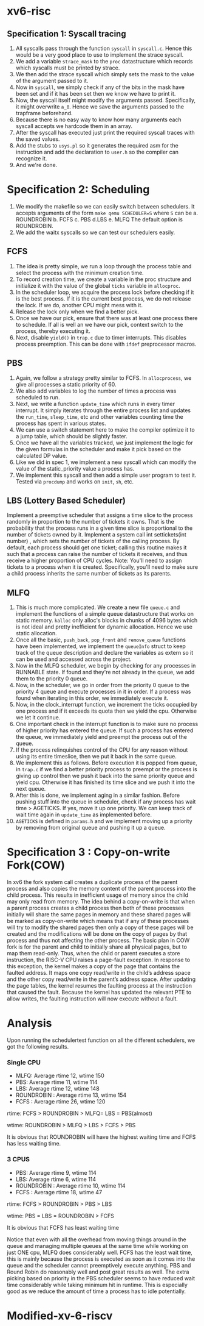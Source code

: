 # xv6-risc

## Specification 1: Syscall tracing 
1. All syscalls pass through the function `syscall` in `syscall.c`. Hence this would be a very good place to use to implement the strace syscall.
2. We add a variable `strace_mask` to the `proc` datastructure which records which syscalls must be printed by strace. 
3. We then add the strace syscall which simply sets the mask to the value of the argument passed to it.
4. Now in `syscall`, we simply check if any of the bits in the mask have been set and if it has been set then we know we have to print it.
5. Now, the syscall itself might modify the arguments passed. Specifically, it might overwrite `a_0`. Hence we save the arguments passed to the trapframe beforehand.
6. Because there is no easy way to know how many arguments each syscall accepts we hardcode them in an array.
7. After the syscall has executed just print the required syscall traces with the saved values.
8. Add the stubs to `usys.pl` so it generates the required asm for the instruction and add the declaration to `user.h` so the compiler can recognize it.
9. And we're done. 

# Specification 2: Scheduling
1. We modify the makefile so we can easily switch between schedulers. It accepts arguments of the form `make qemu SCHEDULER=S` where `S` can be
	a. ROUNDROBIN
	b. FCFS
	c. PBS
	d.LBS
	e. MLFQ
   The default option is ROUNDROBIN.
2. We add the waitx syscalls so we can test our schedulers easily.

## FCFS
1. The idea is pretty simple, we run a loop through the process table and select the process with the minimum creation time.
2. To record creation time, we create a variable in the proc structure and initialize it with the value of the global `ticks` variable in `allocproc`.
3. In the scheduler loop, we acquire the process lock before checking if it is the best process. If it is the current best process, we do not release the lock. If we do, another CPU might mess with it.
4. Release the lock only when we find a better pick. 
5. Once we have our pick, ensure that there was at least one process there to schedule. If all is well an we have our pick, context switch to the process, thereby executing it.
6. Next, disable `yield()` in `trap.c` due to timer interrupts. This disables process preemption. This can be done with `ifdef` preprocessor macros.

## PBS
1. Again, we follow a strategy pretty similar to FCFS. In `allocprocess`, we give all processes a static priority of 60.
2. We also add variables to log the number of times a process was scheduled to run. 
3. Next, we write a function `update_time` which runs in every timer interrupt. It simply iterates through the entire process list and updates the `run_time`, `sleep_time`, etc and other variables counting time the process has spent in various states.
4. We can use a switch statement here to make the compiler optimize it to a jump table, which should be slightly faster.
5. Once we have all the variables tracked, we just implement the logic for the given formulas in the scheduler and make it pick based on the calculated DP value.
6. Like we did in spec 1, we implement a new syscall which can modify the value of the static_priority value a process has.
7. We implement this syscall and then add a simple user program to test it. Tested via `procdump` and works on `init`, `sh`, etc.

## LBS (Lottery Based Scheduler)

Implement a preemptive scheduler that assigns a time slice to the process randomly in
proportion to the number of tickets it owns. That is the probability that the process runs
in a given time slice is proportional to the number of tickets owned by it.
Implement a system call int settickets(int number) , which sets the number of tickets of
the calling process. By default, each process should get one ticket; calling this routine
makes it such that a process can raise the number of tickets it receives, and thus
receive a higher proportion of CPU cycles.
Note: You'll need to assign tickets to a process when it is created. Specifically, you'll
need to make sure a child process inherits the same number of tickets as its parents.

## MLFQ
1. This is much more complicated. We create a new file `queue.c` and implement the functions of a simple queue datastructure that works on static memory. `kalloc` only alloc's blocks in chunks of 4096 bytes which is not ideal and pretty inefficient for dynamic allocation. Hence we use static allocation.
2. Once all the basic, `push_back`, `pop_front` and `remove_queue` functions have been implemented, we implement the `queueInfo` struct to keep track of the queue description and declare the variables as extern so it can be used and accessed across the project.
3. Now in the MLFQ scheduler, we begin by checking for any processes in RUNNABLE state. If found and they're not already in the queue, we add them to the priority 0 queue.
4. Now, in the scheduler, we go in order from the priority 0 queue to the priority 4 queue and execute processes in it in order. If a process was found when iterating in this order, we immediately execute it.
5. Now, in the clock_interrupt function, we increment the ticks occupied by one process and if it exceeds its quota then we yield the cpu. Otherwise we let it continue.
6. One important check in the interrupt function is to make sure no process of higher priority has entered the queue. If such a process has entered the queue, we immediately yield and preempt the process out of the queue.
7. If the process relinquishes control of the CPU for any reason without using its entire timeslice, then we put it back in the same queue.
8. We implement this as follows. Before execution it is popped from queue, in `trap.c` if we find a better priority process to preempt or the process is giving up control then we push it back into the same priority queue and yield cpu. Otherwise it has finished its time slice and we push it into the next queue. 
9. After this is done, we implement aging in a similar fashion. Before pushing stuff into the queue in scheduler, check if any process has wait time > AGETICKS. If yes, move it up one priority. We can keep track of wait time again in `update_time` as implemented before.
10. `AGETICKS` is defined in `params.h` and we implement moving up a priority by removing from original queue and pushing it up a queue. 

# Specification 3 : Copy-on-write Fork(COW)

In xv6 the fork system call creates a duplicate process of the parent process and also
copies the memory content of the parent process into the child process. This results in
inefficient usage of memory since the child may only read from memory.
The idea behind a copy-on-write is that when a parent process creates a child process
then both of these processes initially will share the same pages in memory and these
shared pages will be marked as copy-on-write which means that if any of these
processes will try to modify the shared pages then only a copy of these pages will be created and the modifications will be done on the copy of pages by that process and
thus not affecting the other process.
The basic plan in COW fork is for the parent and child to initially share all physical
pages, but
to map them read-only. Thus, when the child or parent executes a store instruction, the
RISC-V
CPU raises a page-fault exception. In response to this exception, the kernel makes a
copy of the
page that contains the faulted address. It maps one copy read/write in the child’s
address space and the other copy read/write in the parent’s address space. After
updating the page tables, the kernel resumes the faulting process at the instruction that
caused the fault. Because the kernel has updated the relevant PTE to allow writes, the
faulting instruction will now execute without a fault.

# Analysis

Upon running the schedulertest function on all the different schedulers, we got the following results.

### Single CPU
* MLFQ:  Average rtime 12,  wtime 150
* PBS:   Average rtime 11,  wtime 114
* LBS:   Average rtime 12,  wtime 148
* ROUNDROBIN : Average rtime 13, wtime 154
* FCFS : Average rtime 26, wtime 120

rtime:
FCFS > ROUNDROBIN > MLFQ= LBS = PBS(almost)

wtime:
ROUNDROBIN > MLFQ > LBS > FCFS > PBS

It is obvious that ROUNDROBIN will have the highest waiting time and FCFS has less waiting time.

### 3 CPUS

* PBS:   Average rtime 9,  wtime 114
* LBS:   Average rtime 6,  wtime 114
* ROUNDROBIN : Average rtime 10, wtime 114
* FCFS : Average rtime 18, wtime 47

rtime:
FCFS > ROUNDROBIN > PBS > LBS

wtime:
PBS = LBS = ROUNDROBIN > FCFS

It is obvious that FCFS has least waiting time

Notice that even with all the overhead from moving things around in the queue and managing multiple queues at the same time while working on just ONE cpu, MLFQ does considerably well. 
FCFS has the least wait time, this is mainly because the process is executed as soon as it comes into the queue and the scheduler cannot preemptively execute anything.
PBS and Round Robin do reasonably well and post great results as well. The extra picking based on priority in the PBS scheduler seems to have reduced wait time considerably while taking minimum hit in runtime. This is especially good as we reduce the amount of time a process has to idle potentially.


# Modified-xv-6-riscv
